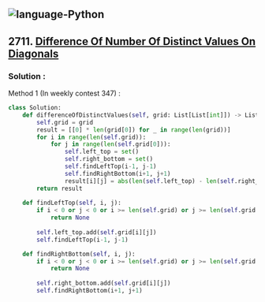 ![language-Python](https://img.shields.io/badge/%20-Python-ffd43b?style=for-the-badge&logo=PYTHON)
---

## 2711. [Difference Of Number Of Distinct Values On Diagonals](https://leetcode.com/problems/maximum-strength-of-a-group)

### Solution :

Method 1 (In weekly contest 347) :
```python
class Solution:
    def differenceOfDistinctValues(self, grid: List[List[int]]) -> List[List[int]]:
        self.grid = grid
        result = [[0] * len(grid[0]) for _ in range(len(grid))]
        for i in range(len(self.grid)):
            for j in range(len(self.grid[0])):
                self.left_top = set()
                self.right_bottom = set()
                self.findLeftTop(i-1, j-1)
                self.findRightBottom(i+1, j+1)
                result[i][j] = abs(len(self.left_top) - len(self.right_bottom))
        return result
                
    def findLeftTop(self, i, j):
        if i < 0 or j < 0 or i >= len(self.grid) or j >= len(self.grid[0]):
            return None
        
        self.left_top.add(self.grid[i][j])
        self.findLeftTop(i-1, j-1)

    def findRightBottom(self, i, j):
        if i < 0 or j < 0 or i >= len(self.grid) or j >= len(self.grid[0]):
            return None
        
        self.right_bottom.add(self.grid[i][j])
        self.findRightBottom(i+1, j+1)
```
